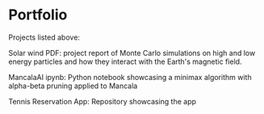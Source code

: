 # Portfolio

Projects listed above:

Solar wind PDF: project report of Monte Carlo simulations on high and low energy particles and how they interact with the Earth's magnetic field.

MancalaAI ipynb: Python notebook showcasing a minimax algorithm with alpha-beta pruning applied to Mancala

Tennis Reservation App: Repository showcasing the app



